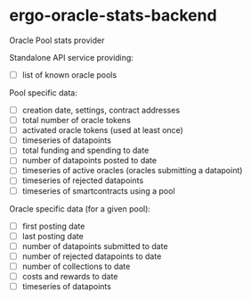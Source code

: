 # ergo-oracle-stats-backend
Oracle Pool stats provider

Standalone API service providing:
- [ ] list of known oracle pools

Pool specific data:
- [ ] creation date, settings, contract addresses
- [ ] total number of oracle tokens
- [ ] activated oracle tokens (used at least once)
- [ ] timeseries of datapoints
- [ ] total funding and spending to date
- [ ] number of datapoints posted to date
- [ ] timeseries of active oracles (oracles submitting a datapoint)
- [ ] timeseries of rejected datapoints
- [ ] timeseries of smartcontracts using a pool

Oracle specific data (for a given pool):
- [ ] first posting date
- [ ] last posting date
- [ ] number of datapoints submitted to date
- [ ] number of rejected datapoints to date
- [ ] number of collections to date
- [ ] costs and rewards to date
- [ ] timeseries of datapoints

